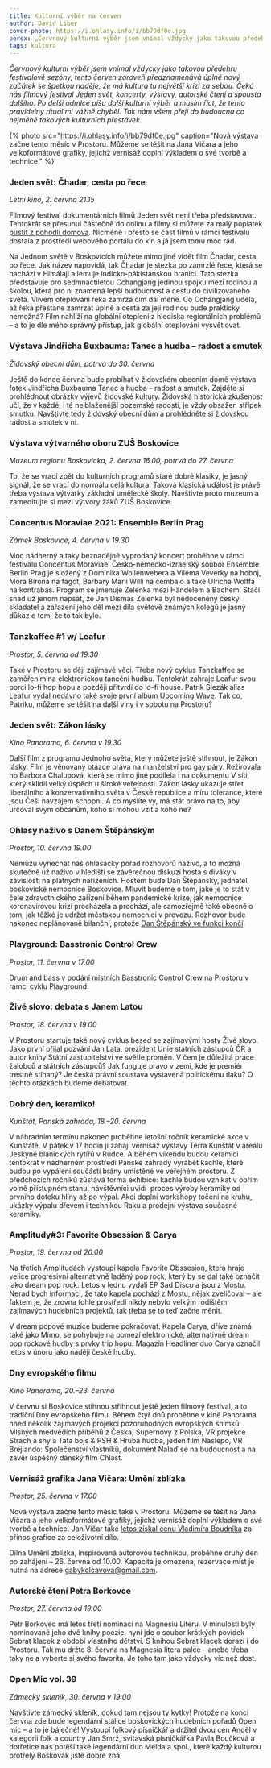 ```yaml
---
title: Kulturní výběr na červen
author: David Liber
cover-photo: https://i.ohlasy.info/i/bb79df0e.jpg
perex: „Červnový kulturní výběr jsem vnímal vždycky jako takovou předehru festivalové sezóny, tento červen zároveň předznamenává úplně nový začátek se špetkou naděje, že má kultura tu největší krizi za sebou,“ píše David Liber a zve vás k přehledu červnové kultury.
tags: kultura
---
```


*Červnový kulturní výběr jsem vnímal vždycky jako takovou předehru festivalové sezóny, tento červen zároveň předznamenává úplně nový začátek se špetkou naděje, že má kultura tu největší krizi za sebou. Čeká nás filmový festival Jeden svět, koncerty, výstavy, autorské čtení a spousta dalšího. Po delší odmlce píšu další kulturní výběr a musím říct, že tento pravidelný rituál mi vážně chyběl. Tak nám všem přeji do budoucna co nejméně takových kulturních přestávek.*

{% photo src="https://i.ohlasy.info/i/bb79df0e.jpg" caption="Nová výstava začne tento měsíc v Prostoru. Můžeme se těšit na Jana Vičara a jeho velkoformátové grafiky, jejichž vernisáž doplní výkladem o své tvorbě a technice." %}

### Jeden svět: Čhadar, cesta po řece

*Letní kino, 2. června 21.15*

Filmový festival dokumentárních filmů Jeden svět není třeba představovat. Tentokrát se přesunul částečně do onlinu a filmy si můžete za malý poplatek [pustit z pohodlí domova](https://www.jedensvetonline.cz/). Nicméně i přesto se část filmů v rámci festivalu dostala z prostředí webového portálu do kin a já jsem tomu moc rád.

Na Jednom světě v Boskovicích můžete mimo jiné vidět film Čhadar, cesta po řece. Jak název napovídá, tak Čhadar je stezka po zamrzlé řece, která se nachází v Himálaji a lemuje indicko-pákistánskou hranici. Tato stezka představuje pro sedmnáctiletou Cchangjang jedinou spojku mezi rodinou a školou, která pro ni znamená lepší budoucnost a cestu do civilizovaného světa. Vlivem oteplování řeka zamrzá čím dál méně. Co Cchangjang udělá, až řeka přestane zamrzat úplně a cesta za její rodinou bude prakticky nemožná? Film nahlíží na globální oteplení z hlediska regionálních problémů – a to je dle mého správný přístup, jak globální oteplování vysvětlovat. 

### Výstava Jindřicha Buxbauma: Tanec a hudba – radost a smutek

*Židovský obecní dům, potrvá do 30. června* 

Ještě do konce června bude probíhat v židovském obecním domě výstava fotek Jindřicha Buxbauma Tanec a hudba – radost a smutek. Zajděte si prohlédnout obrázky výjevů židovské kultury. Židovská historická zkušenost učí, že v každé, i té nejblaženější pozemské radosti, je vždy obsažen střípek smutku. Navštivte tedy židovský obecní dům a prohlédněte si židovskou radost a smutek v ní.

### Výstava výtvarného oboru ZUŠ Boskovice

*Muzeum regionu Boskovicka, 2. června 16.00, potrvá do 27. června*

To, že se vrací zpět do kulturních programů staré dobré klasiky, je jasný signál, že se vrací do normálu celá kultura. Taková klasická událost je právě třeba výstava výtvarky základní umělecké školy. Navštivte proto muzeum a zameditujte si mezi výtvory žáků ZUŠ Boskovice.

### Concentus Moraviae 2021: Ensemble Berlin Prag 

*Zámek Boskovice, 4. června v 19.30*

Moc nádherný a taky beznadějně vyprodaný koncert proběhne v rámci festivalu Concentus Moraviae. Česko-německo-izraelský soubor Ensemble Berlin Prag je složený z Dominika Wollenwebera a Viléma Veverky na hoboj, Mora Birona na fagot, Barbary Marii Willi na cembalo a také Ulricha Wolffa na kontrabas. Program se jmenuje Zelenka mezi Händelem a Bachem. Stačí snad už jenom napsat, že Jan Dismas Zelenka byl nedoceněný český skladatel a zařazení jeho děl mezi díla světově známých kolegů je jasný důkaz o tom, že to tak bylo. 

### Tanzkaffee #1 w/ Leafur

*Prostor, 5. června od 19.30*

Také v Prostoru se dějí zajímavé věci. Třeba nový cyklus Tanzkaffee se zaměřením na elektronickou taneční hudbu. Tentokrát zahraje Leafur svou porci lo-fi hop hopu a později přitvrdí do lo-fi house. Patrik Slezák alias Leafur [vydal nedávno také svoje první album Upcoming Wave](https://ohlasy.info/clanky/2021/02/rozhovor-leafur.html). Tak co, Patriku, můžeme se těšit na další vlny i v sobotu na Prostoru?

### Jeden svět: Zákon lásky

*Kino Panorama, 6. června v 19.30*

Další film z programu Jednoho světa, který můžete ještě stihnout, je Zákon lásky. Film je věnovaný otázce práva na manželství pro gay páry. Režírovala ho Barbora Chalupová, která se mimo jiné podílela i na dokumentu V síti, který sklidil velký úspěch u široké veřejnosti. Zákon lásky ukazuje střet liberálního a konzervativního světa v České republice a míru tolerance, které jsou Češi navzájem schopni. A co myslíte vy, má stát právo na to, aby určoval svým občanům, koho si mohou vzít a koho ne?

### Ohlasy naživo s Danem Štěpánským

*Prostor, 10. června 19.00*

Nemůžu vynechat náš ohlasácký pořad rozhovorů naživo, a to možná skutečně už naživo v hledišti se závěrečnou diskuzí hosta s diváky v závislosti na platných nařízeních. Hostem bude Dan Štěpánský, jednatel boskovické nemocnice Boskovice. Mluvit budeme o tom, jaké je to stát v čele zdravotnického zařízení během pandemické krize, jak nemocnice koronavirovou krizí procházela a prochází, ale samozřejmě také obecně o tom, jak těžké je udržet městskou nemocnici v provozu. Rozhovor bude nakonec neplánovaně bilanční, protože [Dan Štěpánský ve funkci končí](https://ohlasy.info/clanky/2021/06/stepansky-konci.html).

### Playground: Basstronic Control Crew

*Prostor, 11. června v 17.00*

Drum and bass v podání místních Basstronic Control Crew na Prostoru v rámci cyklu Playground.

### Živé slovo: debata s Janem Latou

*Prostor, 18. června v 19.00*

V Prostoru startuje také nový cyklus besed se zajímavými hosty Živé slovo. Jako první přijal pozvání Jan Lata, prezident Unie státních zástupců ČR a autor knihy Státní zastupitelství ve světle proměn. V čem je důležitá práce žalobců a státních zástupců? Jak funguje právo v zemi, kde je premiér trestně stíhaný? Je česká právní soustava vystavená politickému tlaku? O těchto otázkách budeme debatovat.

### Dobrý den, keramiko! 

*Kunštát, Panská zahrada, 18.–20. června*

V náhradním termínu nakonec proběhne letošní ročník keramické akce v Kunštátě. V pátek v 17 hodin ji zahájí vernisáž výstavy Terra Kunštát v areálu Jeskyně blanických rytířů v Rudce. A během víkendu budou keramici tentokrát v nádherném prostředí Panské zahrady vyrábět kachle, které budou po vypálení součástí brány umístěné ve veřejném prostoru. Z předchozích ročníků zůstává forma exhibice: kachle budou vznikat v obřím volně přístupném stanu, návštěvníci uvidí  proces výroby keramiky od prvního doteku hlíny až po výpal. Akci doplní workshopy točení na kruhu, ukázky výpalu dřevem i technikou Raku a prodejní výstava současné keramiky. 

### Amplitudy#3: Favorite Obsession & Carya

*Prostor, 19. června od 20.00*

Na třetích Amplitudách vystoupí kapela Favorite Obssesion, která hraje velice progresivní alternativně laděný pop rock, který by se dal také označit jako dream pop rock. Letos v lednu vydali EP Sad Disco a jsou z Mostu. Nerad bych informaci, že tato kapela pochází z Mostu, nějak zveličoval – ale faktem je, že zrovna tohle prostředí nikdy nebylo velkým rodištěm zajímavých hudebních projektů, tak třeba se to teď začne měnit. 

V dream popové muzice budeme pokračovat. Kapela Carya, dříve známá také jako Mimo, se pohybuje na pomezí elektronické, alternativně dream pop rockové hudby s prvky trip hopu. Magazín Headliner duo Carya označil letos v únoru jako naději české hudby.

### Dny evropského filmu

*Kino Panorama, 20.–23. června*

V červnu si Boskovice stihnou střihnout ještě jeden filmový festival, a to tradiční Dny evropského filmu. Během čtyř dnů proběhne v kině Panorama hned několik zajímavých projekcí pozoruhodných evropských snímků: Mlsných medvědích příběhů z Česka, Supernovy z Polska, VR projekce Strach a sny a Tata bojs & PSH & Hrubá hudba, jeden film Naslepo, VR Brejlando: Společenství vlastníků, dokument Nalaď se na budoucnost a na závěr úspěšný dánský film Chlast.

### Vernisáž grafika Jana Vičara: Umění zblízka

*Prostor, 25. června v 17.00*

Nová výstava začne tento měsíc také v Prostoru. Můžeme se těšit na Jana Vičara a jeho velkoformátové grafiky, jejichž vernisáž doplní výkladem o své tvorbě a technice. Jan Vičar také [letos získal cenu Vladimíra Boudníka](https://magazin.aktualne.cz/kultura/umeni/boudnikovu-cenu-dostal-grafik-jan-vicar-vystava-prazsky-hrad/r~d91d3fe0a77711eb9a61ac1f6b220ee8/) za přínos grafice za celoživotní dílo.

Dílna Umění zblízka, inspirovaná autorovou technikou, proběhne druhý den po zahájení – 26. června od 10.00. Kapacita je omezena, rezervace míst je nutná na adrese <gabykolcavova@gmail.com>.

### Autorské čtení Petra Borkovce

*Prostor, 27. června od 19.00*

Petr Borkovec má letos třetí nominaci na Magnesiu Literu. V minulosti byly nominované jeho dvě knihy poezie, nyní jde o soubor krátkých povídek Sebrat klacek z období vlastního dětství. S knihou Sebrat klacek dorazí i do Prostoru. Tak mu držte 8. června na Magnesia litera palce – anebo třeba taky ne a vyberte si svého favorita. Je toho tam jako vždycky víc než dost.

### Open Mic vol. 39

*Zámecký skleník, 30. června v 19:00*

Navštivte zámecký skleník, dokud tam nejsou ty kytky! Protože na konci června zde bude legendární stálice boskovických hudebních pořadů Open mic – a to je báječné! Vystoupí folkový písničkář a držitel dvou cen Anděl v kategorii folk a country Jan Smrž, svitavská písničkářka Pavla Boučková a dotřetice nás potěší také legendární duo Melda a spol., které každý kulturou protřelý Boskovák jistě dobře zná.